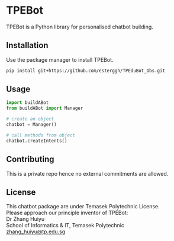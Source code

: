 # TPEBot

TPEBot is a Python library for personalised chatbot building.

## Installation

Use the package manager to install TPEBot.

```bash
pip install git+https://github.com/esterggh/TPEduBot_Obs.git
```

## Usage

```python
import buildABot
from buildABot import Manager

# create an object
chatbot = Manager()

# call methods from object
chatbot.createIntents()

```

## Contributing
This is a private repo hence no external commitments are allowed.

## License
This chatbot package are under Temasek Polytechnic License. <br>
Please approach our principle inventor of TPEBot: <br>
Dr Zhang Huiyu <br>
School of Informatics & IT, Temasek Polytechnic <br>
zhang_huiyu@tp.edu.sg 

